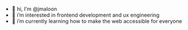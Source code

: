 - 👋 hi, I’m @jmaloon
- 👀 i’m interested in frontend development and ux engineering
- 🌱 i’m currently learning how to make the web accessible for everyone
<!--
- 💞️ I’m looking to collaborate on
- 📫 How to reach me ...
-->

<!---
jmaloon/jmaloon is a ✨ special ✨ repository because its `README.md` (this file) appears on your GitHub profile.
You can click the Preview link to take a look at your changes.
--->
